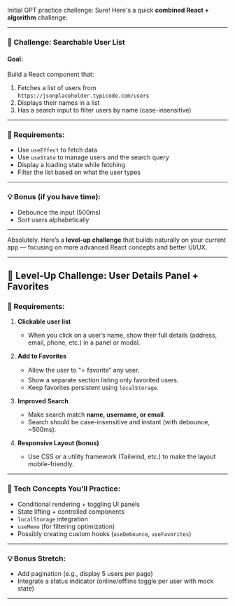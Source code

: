 Initial GPT practice challenge:
Sure! Here's a quick **combined React + algorithm** challenge:

---

### 🧠 Challenge: **Searchable User List**

#### Goal:

Build a React component that:

1. Fetches a list of users from `https://jsonplaceholder.typicode.com/users`
2. Displays their names in a list
3. Has a search input to filter users by name (case-insensitive)

---

### 🔧 Requirements:

- Use `useEffect` to fetch data
- Use `useState` to manage users and the search query
- Display a loading state while fetching
- Filter the list based on what the user types

---

### 💡 Bonus (if you have time):

- Debounce the input (500ms)
- Sort users alphabetically

---

Absolutely. Here’s a **level-up challenge** that builds naturally on your current app — focusing on more advanced React concepts and better UI/UX.

---

## 🧱 **Level-Up Challenge: User Details Panel + Favorites**

### 📌 Requirements:

1. **Clickable user list**

   - When you click on a user’s name, show their full details (address, email, phone, etc.) in a panel or modal.

2. **Add to Favorites**

   - Allow the user to “⭐ favorite” any user.
   - Show a separate section listing only favorited users.
   - Keep favorites persistent using `localStorage`.

3. **Improved Search**

   - Make search match **name, username, or email**.
   - Search should be case-insensitive and instant (with debounce, \~500ms).

4. **Responsive Layout (bonus)**

   - Use CSS or a utility framework (Tailwind, etc.) to make the layout mobile-friendly.

---

### 🧠 Tech Concepts You’ll Practice:

- Conditional rendering + toggling UI panels
- State lifting + controlled components
- `localStorage` integration
- `useMemo` (for filtering optimization)
- Possibly creating custom hooks (`useDebounce`, `useFavorites`)

---

### 💡 Bonus Stretch:

- Add pagination (e.g., display 5 users per page)
- Integrate a status indicator (online/offline toggle per user with mock state)

---
